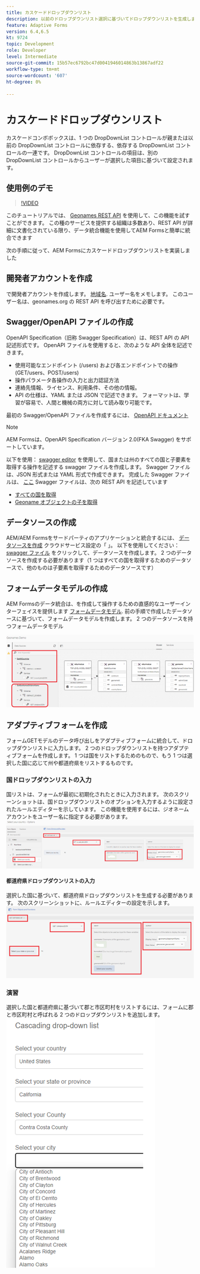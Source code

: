 ```yaml
---
title: カスケードドロップダウンリスト
description: 以前のドロップダウンリスト選択に基づいてドロップダウンリストを生成します。
feature: Adaptive Forms
version: 6.4,6.5
kt: 9724
topic: Development
role: Developer
level: Intermediate
source-git-commit: 15b57ec6792bc47d0041946014863b13867adf22
workflow-type: tm+mt
source-wordcount: '607'
ht-degree: 0%

---
```


# カスケードドロップダウンリスト

カスケードコンボボックスは、1 つの DropDownList コントロールが親または以前の DropDownList コントロールに依存する、依存する DropDownList コントロールの一連です。 DropDownList コントロールの項目は、別の DropDownList コントロールからユーザーが選択した項目に基づいて設定されます。

## 使用例のデモ

>[!VIDEO](https://video.tv.adobe.com/v/340344?quality=9&learn=on)

このチュートリアルでは、 [Geonames REST API](http://api.geonames.org/) を使用して、この機能を試すことができます。
この種のサービスを提供する組織は多数あり、REST API が詳細に文書化されている限り、データ統合機能を使用してAEM Formsと簡単に統合できます

次の手順に従って、AEM Formsにカスケードドロップダウンリストを実装しました

## 開発者アカウントを作成

で開発者アカウントを作成します。 [地域名](https://www.geonames.org/login). ユーザー名をメモします。 このユーザー名は、geonames.org の REST API を呼び出すために必要です。

## Swagger/OpenAPI ファイルの作成

OpenAPI Specification（旧称 Swagger Specification）は、REST API の API 記述形式です。 OpenAPI ファイルを使用すると、次のような API 全体を記述できます。

* 使用可能なエンドポイント (/users) および各エンドポイントでの操作 (GET/users、POST/users)
* 操作パラメータ各操作の入力と出力認証方法
* 連絡先情報、ライセンス、利用条件、その他の情報。
* API の仕様は、YAML または JSON で記述できます。 フォーマットは、学習が容易で、人間と機械の両方に対して読み取り可能です。

最初の Swagger/OpenAPI ファイルを作成するには、 [OpenAPI ドキュメント](https://swagger.io/docs/specification/2-0/basic-structure/)

>[!NOTE]
> AEM Formsは、OpenAPI Specification バージョン 2.0(FKA Swagger) をサポートしています。

以下を使用： [swagger editor](https://editor.swagger.io/) を使用して、国または州のすべての国と子要素を取得する操作を記述する swagger ファイルを作成します。 Swagger ファイルは、JSON 形式または YAML 形式で作成できます。 完成した Swagger ファイルは、 [ここ](assets/swagger-files.zip)
Swagger ファイルは、次の REST API を記述しています
* [すべての国を取得](http://api.geonames.org/countryInfoJSON?username=yourusername)
* [Geoname オブジェクトの子を取得](http://api.geonames.org/childrenJSON?formatted=true&amp;geonameId=6252001&amp;username=yourusername)

## データソースの作成

AEM/AEM Formsをサードパーティのアプリケーションと統合するには、 [データソースを作成](https://experienceleague.adobe.com/docs/experience-manager-learn/forms/ic-web-channel-tutorial/parttwo.html) クラウドサービス設定の「 」。 以下を使用してください： [swagger ファイル](assets/swagger-files.zip) をクリックして、データソースを作成します。
2 つのデータソースを作成する必要があります（1 つはすべての国を取得するためのデータソースで、他のものは子要素を取得するためのデータソースです）


## フォームデータモデルの作成

AEM Formsのデータ統合は、を作成して操作するための直感的なユーザーインターフェイスを提供します [フォームデータモデル](https://experienceleague.adobe.com/docs/experience-manager-65/forms/form-data-model/create-form-data-models.html). 前の手順で作成したデータソースに基づいて、フォームデータモデルを作成します。 2 つのデータソースを持つフォームデータモデル

![fdm](assets/geonames-fdm.png)


## アダプティブフォームを作成

フォームGETモデルのデータ呼び出しをアダプティブフォームに統合して、ドロップダウンリストに入力します。
2 つのドロップダウンリストを持つアダプティブフォームを作成します。 1 つは国をリストするためのもので、もう 1 つは選択した国に応じて州や都道府県をリストするものです。

### 国ドロップダウンリストの入力

国リストは、フォームが最初に初期化されたときに入力されます。 次のスクリーンショットは、国ドロップダウンリストのオプションを入力するように設定されたルールエディターを示しています。 この機能を使用するには、ジオネームアカウントをユーザー名に指定する必要があります。
![get-countries](assets/get-countries-rule-editor.png)

#### 都道府県ドロップダウンリストの入力

選択した国に基づいて、都道府県ドロップダウンリストを生成する必要があります。 次のスクリーンショットに、ルールエディターの設定を示します。
![state-province-options](assets/state-province-options.png)

### 演習

選択した国と都道府県に基づいて郡と市区町村をリストするには、フォームに郡と市区町村と呼ばれる 2 つのドロップダウンリストを追加します。
![運動](assets/cascading-drop-down-exercise.png)





